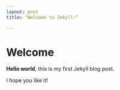 ```yaml
---
layout: post
title: “Welcome to Jekyll!”

---
```


# Welcome

**Hello world**, this is my first Jekyll blog post.

I hope you like it!
